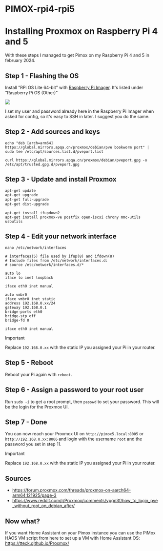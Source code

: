 # PIMOX-rpi4-rpi5

# Installing Proxmox on Raspberry Pi 4 and 5

With these steps I managed to get Pimox on my Raspberry Pi 4 and 5 in february 2024.

## Step 1 - Flashing the OS

Install "RPi OS Lite 64-bit" with [Raspberry Pi Imager](https://www.raspberrypi.com/software/). It's listed under "Raspberry Pi OS (Other)"

![](https://i.imgur.com/Zw0PEpQ.png)

I set my user and password already here in the Raspberry Pi Imager when asked for config, so it's easy to SSH in later. I suggest you do the same.


## Step 2 - Add sources and keys

`echo "deb [arch=arm64] https://global.mirrors.apqa.cn/proxmox/debian/pve bookworm port" | sudo tee /etc/apt/sources.list.d/pveport.list`

`curl https://global.mirrors.apqa.cn/proxmox/debian/pveport.gpg -o /etc/apt/trusted.gpg.d/pveport.gpg`

## Step 3 - Update and install Proxmox

```sh
apt-get update
apt-get upgrade
apt-get full-upgrade
apt-get dist-upgrade
```

```
apt-get install ifupdown2
apt-get install proxmox-ve postfix open-iscsi chrony mmc-utils usbutils
```

## Step 4 - Edit your network interface

`nano /etc/network/interfaces`

```
# interfaces(5) file used by ifup(8) and ifdown(8)
# Include files from /etc/network/interfaces.d:
# source /etc/network/interfaces.d/*

auto lo
iface lo inet loopback

iface eth0 inet manual

auto vmbr0
iface vmbr0 inet static
address 192.168.0.xx/24
gateway 192.168.0.1
bridge-ports eth0
bridge-stp off
bridge-fd 0

iface eth0 inet manual
```

> [!IMPORTANT]  
> Replace `192.168.0.xx` with the static IP you assigned your Pi in your router.


## Step 5 - Reboot

Reboot your Pi again with `reboot`.

## Step 6 - Assign a password to your root user

Run `sudo -i` to get a root prompt, then `passwd` to set your password. This will be the login for the Proxmox UI.

## Step 7 - Done

You can now reach your Proxmox UI on `http://pimox5.local:8005` or `http://192.168.0.xx:8006` and login with the username `root` and the password you set in step 11.

> [!IMPORTANT]  
> Replace `192.168.0.xx` with the static IP you assigned your Pi in your router.


## Sources

- https://forum.proxmox.com/threads/proxmox-on-aarch64-arm64.121925/page-3
- https://www.reddit.com/r/Proxmox/comments/vpgn3f/how_to_login_pve_without_root_on_debian_after/

## Now what?

If you want Home Assistant on your Pimox instance you can use the PiMox HAOS VM script from here to set up a VM with Home Assistant OS: https://tteck.github.io/Proxmox/
